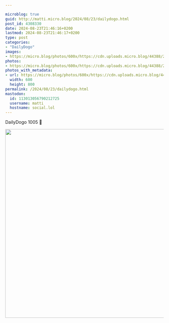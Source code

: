 ```yaml
---

microblog: true
guid: http://matti.micro.blog/2024/08/23/dailydogo.html
post_id: 4308330
date: 2024-08-23T21:46:16+0200
lastmod: 2024-08-23T21:46:17+0200
type: post
categories:
- "DailyDogo"
images:
- https://micro.blog/photos/600x/https://cdn.uploads.micro.blog/44388/2024/167bad7109d74efc97721dea27807229.jpg
photos:
- https://micro.blog/photos/600x/https://cdn.uploads.micro.blog/44388/2024/167bad7109d74efc97721dea27807229.jpg
photos_with_metadata:
- url: https://micro.blog/photos/600x/https://cdn.uploads.micro.blog/44388/2024/167bad7109d74efc97721dea27807229.jpg
  width: 600
  height: 800
permalink: /2024/08/23/dailydogo.html
mastodon:
  id: 113013056790212725
  username: matti
  hostname: social.lol
---
```

DailyDogo 1005 🐶

<img src="/media/uploads/2024/167bad7109d74efc97721dea27807229.jpg" width="600" alt="" />
